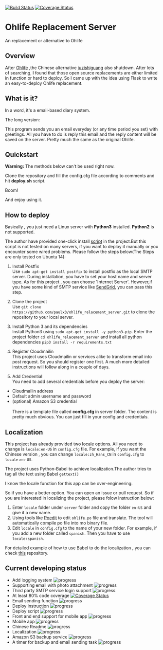 [![Build Status](https://travis-ci.org/paulx3/ohlife_relacement_server.svg?branch=master)](https://travis-ci.org/paulx3/ohlife_relacement_server)
[![Coverage Status](https://coveralls.io/repos/github/paulx3/ohlife_relacement_server/badge.svg)](https://coveralls.io/github/paulx3/ohlife_relacement_server)
# Ohlife Replacement Server
An replacement or alternative to Ohlife
## Overview
After [Ohlife](http://ohlife.com/index.php) ,the Chinese alternative [juzishiguang](http://juzitime.com) also shutdown. 
After lots of searching, I found that those open source replacements are either limited in 
function or hard to deploy. So I came up with the idea using Flask to write an easy-to-deploy
Ohlife replacement.


## What is it?
In a word, it's a email-based diary system.

The long version:

This program sends you an email everyday (or any time period you set) with greetings.
All you have to do is reply this email and the reply content will be saved on the server.
Pretty much the same as the original Ohlife.


## Quickstart

**Warning:** The methods below can't be used right now.


Clone the repository and fill the config.cfg file according to comments and hit 
**deploy.sh** script.

Boom!


And enjoy using it.


## How to deploy
Basically , you just need a Linux server with **Python3** installed. **Python2** is
not supported.

The author have provided one-click install [script](https://github.com/paulx3/res/raw/master/ohlife_replacement_deploy_script.sh) in the project.But
this script is not tested on many servers, if you want to deploy it manually or you 
encounter some wired problems. Please follow the steps below(The Steps are only tested on Ubuntu 14):


1. Install Postfix 
<br>Use `sudo apt-get install postfix` to install postfix as the local SMTP server. During installation,
you have to set your host name and server type. As for this project , you can choose 'Internet Server'.
However,if you have some kind of SMTP service like [SendGrid](https://sendgrid.com), you can pass this step.


2. Clone the project
<br>Use `git clone https://github.com/paulx3/ohlife_relacement_server.git` to clone the
repository to your local server.


3. Install Python 3 and its dependencies
<br>Install Python3 using `sudo apt-get install -y python3-pip`.
Enter the project folder `cd ohlife_relacement_server` and install all python dependencies `pip3 install -r requirements.txt`


4. Register Cloudmailin
<br>This project uses Cloudmailin or services alike to transform email into 
post request. So you should register one first. A much more detailed 
instructions will follow along in a couple of days.


5. Add Credential
<br>You need to add several credentials before you deploy the server:
* Cloudmailin address
* Default admin username and password
* (optional) Amazon S3 credential
<br><br>There is a template file called **config.cfg** in server folder.
The content is pretty much obvious. You can just fill in your config and credentials.


## Localization
This project has already provided two locale options. All you need to change is `locale:en-US` in `config.cfg` 
file. For example, if you want the Chinese version , you can change `locale:zh_Hans_CN` in `config.cfg`
to `locale:en-US`.

The project uses Python-Babel to achieve localization.The author
 tries to tag all the text using Babel `gettext()`
 
 
 
 I know the locale function for this app can be over-engineering. 
 
 So if you have a better option.
 You can open an issue or pull request.
 So if you are interested in localizing the project, please folow instruction below:
 1. Enter `locale` folder under `server` folder and copy the folder `en-US` and 
 give it a new name.
 2. Using tools like [Poedit](https://poedit.net/) to edit `ohlife.po` file and
 translate. The tool will automatically compile po file into mo binary file.
 3. Edit `locale` in `config.cfg` to the name of your new folder. For example, if 
 you add a new folder called `spanish`. Then you have to use `locale:spanish`.
 
 For detailed example of how to use Babel to do the localization , you can check [this](https://github.com/iver56/python-i18n-basics.git) repository.
## Current developing status
* Add logging system ![progress](http://progressed.io/bar/0?title=ongoing)
* Supporting email with photo attachment ![progress](http://progressed.io/bar/0?title=halt)
* Third party SMTP service login support ![progress](http://progressed.io/bar/80?title=halt)
* At least 80% code coverage [![Coverage Status](https://coveralls.io/repos/github/paulx3/ohlife_relacement_server/badge.svg)](https://coveralls.io/github/paulx3/ohlife_relacement_server)
* Email sending function ![progress](http://progressed.io/bar/80?title=ongoing)
* Deploy instruction ![progress](http://progressed.io/bar/65?title=ongoing)
* Deploy script ![progress](http://progressed.io/bar/40?title=ongoing)
* Front and end support for mobile app ![progress](http://progressed.io/bar/60?title=ongoing)
* Mobile app ![progress](http://progressed.io/bar/40?title=ongoing)
* Chinese Readme ![progress](http://progressed.io/bar/0?title=halt)
* Localization ![progress](http://progressed.io/bar/100?title=done)
* Amazon S3 backup service ![progress](http://progressed.io/bar/90?title=halt)
* A timer for backup and email sending task ![progress](http://progressed.io/bar/20?title=halt)


